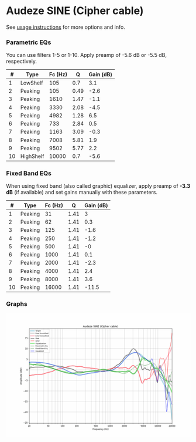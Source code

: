 # Audeze SINE (Cipher cable)
See [usage instructions](https://github.com/jaakkopasanen/AutoEq#usage) for more options and info.

### Parametric EQs
You can use filters 1-5 or 1-10. Apply preamp of -5.6 dB or -5.5 dB, respectively.

|   # | Type      |   Fc (Hz) |    Q |   Gain (dB) |
|-----|-----------|-----------|------|-------------|
|   1 | LowShelf  |       105 | 0.7  |         3.1 |
|   2 | Peaking   |       105 | 0.49 |        -2.6 |
|   3 | Peaking   |      1610 | 1.47 |        -1.1 |
|   4 | Peaking   |      3330 | 2.08 |        -4.5 |
|   5 | Peaking   |      4982 | 1.28 |         6.5 |
|   6 | Peaking   |       733 | 2.84 |         0.5 |
|   7 | Peaking   |      1163 | 3.09 |        -0.3 |
|   8 | Peaking   |      7008 | 5.81 |         1.9 |
|   9 | Peaking   |      9502 | 5.77 |         2.2 |
|  10 | HighShelf |     10000 | 0.7  |        -5.6 |

### Fixed Band EQs
When using fixed band (also called graphic) equalizer, apply preamp of **-3.3 dB** (if available) and set gains manually with these parameters.

|   # | Type    |   Fc (Hz) |    Q |   Gain (dB) |
|-----|---------|-----------|------|-------------|
|   1 | Peaking |        31 | 1.41 |         3   |
|   2 | Peaking |        62 | 1.41 |         0.3 |
|   3 | Peaking |       125 | 1.41 |        -1.6 |
|   4 | Peaking |       250 | 1.41 |        -1.2 |
|   5 | Peaking |       500 | 1.41 |        -0   |
|   6 | Peaking |      1000 | 1.41 |         0.1 |
|   7 | Peaking |      2000 | 1.41 |        -2.3 |
|   8 | Peaking |      4000 | 1.41 |         2.4 |
|   9 | Peaking |      8000 | 1.41 |         3.6 |
|  10 | Peaking |     16000 | 1.41 |       -11.5 |

### Graphs
![](./Audeze%20SINE%20(Cipher%20cable).png)
